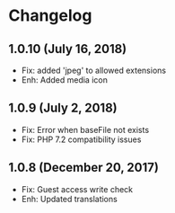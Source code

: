 Changelog
=========

1.0.10  (July 16, 2018)
---------------------
- Fix: added 'jpeg' to allowed extensions
- Enh: Added media icon


1.0.9  (July 2, 2018)
---------------------
- Fix: Error when baseFile not exists
- Fix: PHP 7.2 compatibility issues


1.0.8  (December 20, 2017)
---------------------------

- Fix: Guest access write check
- Enh: Updated translations

